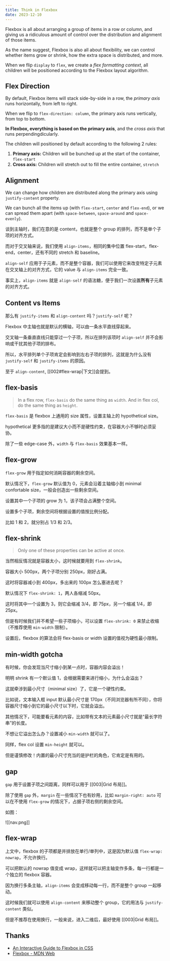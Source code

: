 ```yaml
---
title: Think in Flexbox
date: 2023-12-10
---
```


Flexbox is all about arranging a group of items in a row or column, and giving us a ridiculous amount of control over the distribution and alignment of those items.

As the name suggest, Flexbox is also all about flexibility, we can control whether items grow or shrink, how the extra space is distributed, and more.

When we flip `display` to `flex`, we create a _flex formatting context_, all children will be positioned according to the Flexbox layout algorithm.

## Flex Direction

By default, Flexbox items will stack side-by-side in a row, the _primary axis_ runs horizontally, from left to right.

When we flip to `flex-direction: column`, the primary axis runs vertically, from top to bottom. 

**In Flexbox, everything is based on the primary axis**, and the _cross axis_ that runs perpendingdicularly.

The children will positioned by default according to the following 2 rules:

1. **Primary axis:** Children will be bunched up at the start of the container, `flex-start`
2. **Cross axis:** Children will stretch out to fill the entire container, `stretch`

## Alignment

We can change how children are distributed along the primary axis using `justify-content` property.

We can bunch all the items up (with `flex-start`, `center` and `flex-end`), or we can spread them apart (with `space-between`, `space-around` and `space-evenly`).


谈到主轴时，我们在意的是 content，也就是整个 group 的排列，而不是单个子项的对齐方式。

而对于交叉轴来说，我们使用 `align-items`，相同的集中位置 flex-start，flex-end，center，还有不同的 stretch 和 baseline。

`align-self` 应用于子元素，而不是整个容器，我们可以使用它来改变特定子元素在交叉轴上的对齐方式，它的 value 与 `align-items` 完全一致。

事实上，`align-items` 就是 `align-self` 的语法糖，便于我们一次设置**所有**子元素的对齐方式。


## Content vs Items


那么有 `justify-items` 和 `align-content` 吗？`justify-self` 呢？

Flexbox 中主轴也就是默认的横轴，可以由一条水平直线穿起来。

交叉轴一条垂直直线只能穿过一个子项，所以在排列该项时 `align-self` 并不会影响或干扰其他子项的排布。

所以，水平排列单个子项肯定会影响到左右子项的排列，这就是为什么没有 `justify-self` 和 `justify-items` 的原因。

至于 `align-content`, [[002#flex-wrap|下文]]会提到。


## flex-basis

> In a flex row, `flex-basis` do the same thing as `width`.
> And in flex col, do the same thing as `height`.

`flex-basis` 是 flexbox 上通用的 size 属性，设置主轴上的 hypothetical size。

hypothetical 更多指的是建议大小而不是硬性约束，在容器大小不够时必须妥协。

除了一些 edge-case 外，`width` 与 `flex-basis` 效果基本一样。


## flex-grow

`flex-grow` 用于指定如何消耗容器的剩余空间。

默认情况下，`flex-grow` 默认值为 0，元素会沿着主轴缩小到 minimal confortable size，一般会创造出一些剩余空间。

设置其中一个子项的 grow 为 1，该子项会占满整个空间。

设置多个子项，剩余空间将根据设置的值按比例分配。

比如 1 和 2，就分别占 1/3 和 2/3。



## flex-shrink

> Only one of these properties can be active at once.

当然相反情况就是容器太小，这时候就要用到 `flex-shrink`。

容器大小 500px，两个子项分别 250px，刚好占满。

这时将容器减小到 400px，多出来的 100px 怎么塞进去呢？

默认情况下 `flex-shrink: 1`，两人各缩减 50px。

这时将其中一个设置为 3，则它会缩减 3/4，即 75px，另一个缩减 1/4，即 25px。

但是有时候我们并不希望一些子项缩小，可以设置 `flex-shrink: 0` 来禁止收缩（不推荐使用 `min-width` 限制）。

设置后，flexbox 的算法会将 flex-basis or width 设置的值视为硬性最小限制。


## min-width gotcha

有时候，你会发现当尺寸缩小到某一点时，容器内容会溢出！

明明 shrink 有一个默认值 1，会根据需要来进行缩小，为什么会溢出？

这就牵涉到最小尺寸（minimal size）了，它是一个硬性约束。

比如说，文本输入框 input 默认最小尺寸是 170px（不同浏览器有所不同），你将容器尺寸缩小到它的最小尺寸以下时，它就会溢出。

其他情况下，可能要看元素的内容，比如带有文本的元素最小尺寸就是“最长字符串”的长度。

不想让它溢出怎么办？设置减小 `min-width` 就可以了。

同样，flex col 设置 `min-height` 就可以。

但是谨慎修改！内置的最小尺寸充当的是护栏的角色，它肯定是有用的。


## gap

`gap` 用于设置子项之间距离，同样可以用于 [[003|Grid 布局]]。

除了使用 `gap` 外，`margin` 在一些情况下也有妙用，比如 `margin-right: auto` 可以在不使用 `flex-grow` 的情况下，占据子项右侧的剩余空间。

如图：

![[nav.png]]




## flex-wrap

上文中，flexbox 的子项都是并排放在单行/单列中，这是因为默认值 `flex-wrap: nowrap`，不允许换行。

可以把默认的 nowrap 值变成 wrap，这样就可以把主轴变作多条，每一行都是一个独立的 flexbox 容器。

因为换行多条主轴，`align-items` 会变成移动每一行，而不是整个 group 一起移动。

这时候我们就可以使用 `align-content` 来移动整个 group，它的用法与 `justify-content` 类似。

但是不推荐在使用换行，一般来说，进入二维后，最好使用 [[003|Grid 布局]]。


## Thanks

- [An Interactive Guide to Flexbox in CSS](https://www.joshwcomeau.com/css/interactive-guide-to-flexbox)
- [Flexbox - MDN Web](https://developer.mozilla.org/zh-CN/docs/Glossary/Flexbox)